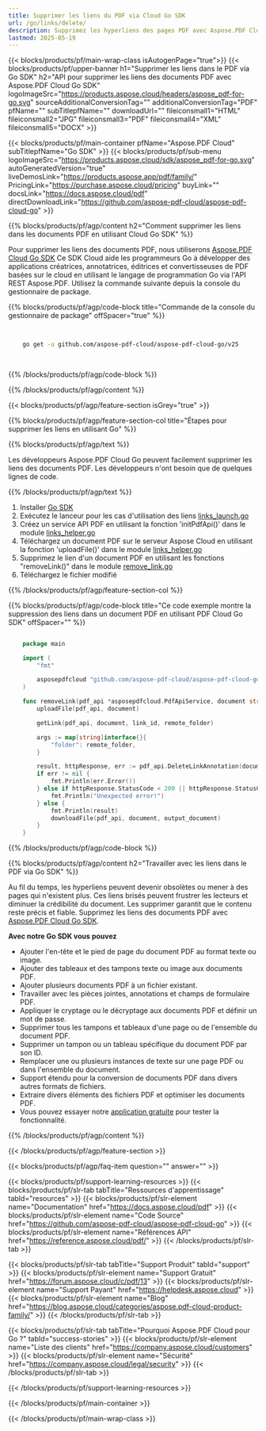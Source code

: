 ```yaml
---
title: Supprimer les liens du PDF via Cloud Go SDK
url: /go/links/delete/
description: Supprimez les hyperliens des pages PDF avec Aspose.PDF Cloud SDK en Go.
lastmod: 2025-05-19
---
```


{{< blocks/products/pf/main-wrap-class isAutogenPage="true">}}
{{< blocks/products/pf/upper-banner h1="Supprimer les liens dans le PDF via Go SDK" h2="API pour supprimer les liens des documents PDF avec Aspose.PDF Cloud Go SDK" logoImageSrc="https://products.aspose.cloud/headers/aspose_pdf-for-go.svg" sourceAdditionalConversionTag="" additionalConversionTag="PDF" pfName="" subTitlepfName="" downloadUrl="" fileiconsmall1="HTML" fileiconsmall2="JPG" fileiconsmall3="PDF" fileiconsmall4="XML" fileiconsmall5="DOCX" >}}

{{< blocks/products/pf/main-container pfName="Aspose.PDF Cloud" subTitlepfName="Go SDK" >}}
{{< blocks/products/pf/sub-menu logoImageSrc="https://products.aspose.cloud/sdk/aspose_pdf-for-go.svg"
autoGeneratedVersion="true"
liveDemosLink="https://products.aspose.app/pdf/family/" PricingLink="https://purchase.aspose.cloud/pricing" buyLink="" docsLink="https://docs.aspose.cloud/pdf"  directDownloadLink="https://github.com/aspose-pdf-cloud/aspose-pdf-cloud-go" >}}

{{% blocks/products/pf/agp/content h2="Comment supprimer les liens dans les documents PDF en utilisant Cloud Go SDK" %}}

Pour supprimer les liens des documents PDF, nous utiliserons
[Aspose.PDF Cloud Go SDK](https://products.aspose.cloud/pdf/go/)
Ce SDK Cloud aide les programmeurs Go à développer des applications créatrices, annotatrices, éditrices et convertisseuses de PDF basées sur le cloud en utilisant le langage de programmation Go via l'API REST Aspose.PDF. Utilisez la commande suivante depuis la console du gestionnaire de package.

{{% blocks/products/pf/agp/code-block title="Commande de la console du gestionnaire de package" offSpacer="true" %}}

```bash

     
    go get -u github.com/aspose-pdf-cloud/aspose-pdf-cloud-go/v25
     
     
```

{{% /blocks/products/pf/agp/code-block %}}

{{% /blocks/products/pf/agp/content %}}

{{< blocks/products/pf/agp/feature-section isGrey="true" >}}

{{% blocks/products/pf/agp/feature-section-col title="Étapes pour supprimer les liens en utilisant Go" %}}

{{% blocks/products/pf/agp/text %}}

Les développeurs Aspose.PDF Cloud Go peuvent facilement supprimer les liens des documents PDF. Les développeurs n'ont besoin que de quelques lignes de code.

{{% /blocks/products/pf/agp/text %}}

1. Installer [Go SDK](https://github.com/aspose-pdf-cloud/aspose-pdf-cloud-go)
1. Exécutez le lanceur pour les cas d'utilisation des liens [links_launch.go](https://github.com/aspose-pdf-cloud/aspose-pdf-cloud-go/blob/master/uses_cases/links/links_launch.go)
1. Créez un service API PDF en utilisant la fonction 'initPdfApi()' dans le module [links_helper.go](https://github.com/aspose-pdf-cloud/aspose-pdf-cloud-go/blob/master/uses_cases/links/links_helper.go)
1. Téléchargez un document PDF sur le serveur Aspose Cloud en utilisant la fonction 'uploadFile()' dans le module [links_helper.go](https://github.com/aspose-pdf-cloud/aspose-pdf-cloud-go/blob/master/uses_cases/links/links_helper.go)
1. Supprimez le lien d'un document PDF en utilisant les fonctions "removeLink()" dans le module [remove_link.go](https://github.com/aspose-pdf-cloud/aspose-pdf-cloud-go/blob/master/uses_cases/links/remove_link.go)
1. Téléchargez le fichier modifié

{{% /blocks/products/pf/agp/feature-section-col %}}

{{% blocks/products/pf/agp/code-block title="Ce code exemple montre la suppression des liens dans un document PDF en utilisant PDF Cloud Go SDK" offSpacer="" %}}

```go

    package main

    import (
        "fmt"

        asposepdfcloud "github.com/aspose-pdf-cloud/aspose-pdf-cloud-go/v25"
    )

    func removeLink(pdf_api *asposepdfcloud.PdfApiService, document string, output_document string, link_id string, remote_folder string) {
        uploadFile(pdf_api, document)

        getLink(pdf_api, document, link_id, remote_folder)

        args := map[string]interface{}{
            "folder": remote_folder,
        }

        result, httpResponse, err := pdf_api.DeleteLinkAnnotation(document, link_id, args)
        if err != nil {
            fmt.Println(err.Error())
        } else if httpResponse.StatusCode < 200 || httpResponse.StatusCode > 299 {
            fmt.Println("Unexpected error!")
        } else {
            fmt.Println(result)
            downloadFile(pdf_api, document, output_document)
        }
    }
```

{{% /blocks/products/pf/agp/code-block %}}

{{% blocks/products/pf/agp/content h2="Travailler avec les liens dans le PDF via Go SDK" %}}

Au fil du temps, les hyperliens peuvent devenir obsolètes ou mener à des pages qui n'existent plus. Ces liens brisés peuvent frustrer les lecteurs et diminuer la crédibilité du document. Les supprimer garantit que le contenu reste précis et fiable.​
Supprimez les liens des documents PDF avec [Aspose.PDF Cloud Go SDK](https://products.aspose.cloud/pdf/go/).

**Avec notre Go SDK vous pouvez**

+ Ajouter l'en-tête et le pied de page du document PDF au format texte ou image.
+ Ajouter des tableaux et des tampons texte ou image aux documents PDF.
+ Ajouter plusieurs documents PDF à un fichier existant.
+ Travailler avec les pièces jointes, annotations et champs de formulaire PDF.
+ Appliquer le cryptage ou le décryptage aux documents PDF et définir un mot de passe.
+ Supprimer tous les tampons et tableaux d'une page ou de l'ensemble du document PDF.
+ Supprimer un tampon ou un tableau spécifique du document PDF par son ID.
+ Remplacer une ou plusieurs instances de texte sur une page PDF ou dans l'ensemble du document.
+ Support étendu pour la conversion de documents PDF dans divers autres formats de fichiers.
+ Extraire divers éléments des fichiers PDF et optimiser les documents PDF.
+ Vous pouvez essayer notre [application gratuite](https://products.aspose.app/pdf/) pour tester la fonctionnalité.

{{% /blocks/products/pf/agp/content %}}

{{< /blocks/products/pf/agp/feature-section >}}

{{< blocks/products/pf/agp/faq-item question="" answer="" >}}

{{< blocks/products/pf/support-learning-resources >}}
{{< blocks/products/pf/slr-tab tabTitle="Ressources d'apprentissage" tabId="resources" >}}
{{< blocks/products/pf/slr-element name="Documentation" href="https://docs.aspose.cloud/pdf" >}}
{{< blocks/products/pf/slr-element name="Code Source" href="https://github.com/aspose-pdf-cloud/aspose-pdf-cloud-go" >}}
{{< blocks/products/pf/slr-element name="Références API" href="https://reference.aspose.cloud/pdf/" >}}
{{< /blocks/products/pf/slr-tab >}}

{{< blocks/products/pf/slr-tab tabTitle="Support Produit" tabId="support" >}}
{{< blocks/products/pf/slr-element name="Support Gratuit" href="https://forum.aspose.cloud/c/pdf/13" >}}
{{< blocks/products/pf/slr-element name="Support Payant" href="https://helpdesk.aspose.cloud" >}}
{{< blocks/products/pf/slr-element name="Blog" href="https://blog.aspose.cloud/categories/aspose.pdf-cloud-product-family/" >}}
{{< /blocks/products/pf/slr-tab >}}

{{< blocks/products/pf/slr-tab tabTitle="Pourquoi Aspose.PDF Cloud pour Go ?" tabId="success-stories" >}}
{{< blocks/products/pf/slr-element name="Liste des clients" href="https://company.aspose.cloud/customers" >}}
{{< blocks/products/pf/slr-element name="Sécurité" href="https://company.aspose.cloud/legal/security" >}}
{{< /blocks/products/pf/slr-tab >}}

{{< /blocks/products/pf/support-learning-resources >}}

{{< /blocks/products/pf/main-container >}}

{{< /blocks/products/pf/main-wrap-class >}}
